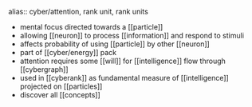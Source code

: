 alias:: cyber/attention, rank unit, rank units

- mental focus directed towards a [[particle]]
- allowing [[neuron]] to process [[information]] and respond to stimuli
- affects probability of using [[particle]] by other [[neuron]]
- part of [[cyber/energy]] pack
- attention requires some [[will]] for [[intelligence]] flow through [[cybergraph]]
- used in [[cyberank]] as fundamental measure of [[intelligence]] projected on [[particles]]
- discover all [[concepts]]